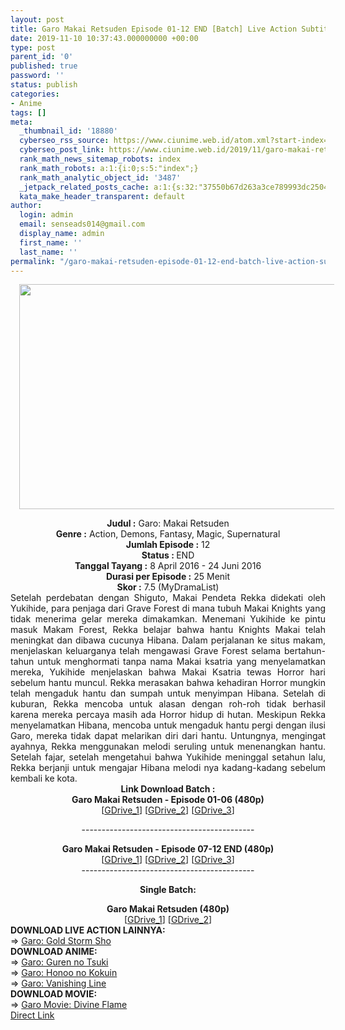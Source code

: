```yaml
---
layout: post
title: Garo Makai Retsuden Episode 01-12 END [Batch] Live Action Subtitle Indonesia
date: 2019-11-10 10:37:43.000000000 +00:00
type: post
parent_id: '0'
published: true
password: ''
status: publish
categories:
- Anime
tags: []
meta:
  _thumbnail_id: '18880'
  cyberseo_rss_source: https://www.ciunime.web.id/atom.xml?start-index=2101&max-results=150
  cyberseo_post_link: https://www.ciunime.web.id/2019/11/garo-makai-retsuden-episode-01-12-end.html
  rank_math_news_sitemap_robots: index
  rank_math_robots: a:1:{i:0;s:5:"index";}
  rank_math_analytic_object_id: '3487'
  _jetpack_related_posts_cache: a:1:{s:32:"37550b67d263a3ce789993dc25046c5f";a:2:{s:7:"expires";i:1649972929;s:7:"payload";a:0:{}}}
  kata_make_header_transparent: default
author:
  login: admin
  email: senseads014@gmail.com
  display_name: admin
  first_name: ''
  last_name: ''
permalink: "/garo-makai-retsuden-episode-01-12-end-batch-live-action-subtitle-indonesia/"
---
```

<div class="separator" style="clear: both; text-align: center;"><a href="https://1.bp.blogspot.com/-vbMdcGuqGEc/XcfiClXjiHI/AAAAAAAAdlI/LG787kvDT8kooMSsdwYcrySX0DAvnvXqwCLcBGAsYHQ/s1600/Garo%2BMakai%2BRetsuden.jpg" imageanchor="1" style="margin-left: 1em; margin-right: 1em;"><img border="0" data-original-height="720" data-original-width="1280" height="360" src="{{ site.baseurl }}/assets/2019/11/Garo%2BMakai%2BRetsuden.jpg" width="640" /></a></div>
<p>
<div style="text-align: center;"><b>Judul :</b>&nbsp;Garo: Makai Retsuden</div>
<div style="text-align: center;"><b>Genre :</b>&nbsp;Action, Demons, Fantasy, Magic, Supernatural</div>
<div style="text-align: center;"><b>Jumlah Episode :</b>&nbsp;12<br /><b>Status :&nbsp;</b>END<br /><b>Tanggal Tayang :</b>&nbsp;8 April 2016 -&nbsp;24 Juni 2016<br /><b>Durasi per Episode :</b>&nbsp;25 Menit</div>
<div style="text-align: center;"><b>Skor :</b>&nbsp;7.5 (MyDramaList)</div>
<div style="text-align: center;"></div>
<div style="text-align: justify;">Setelah perdebatan dengan Shiguto, Makai Pendeta Rekka didekati oleh Yukihide, para penjaga dari Grave Forest di mana tubuh Makai Knights yang tidak menerima gelar mereka dimakamkan. Menemani Yukihide ke pintu masuk Makam Forest, Rekka belajar bahwa hantu Knights Makai telah meningkat dan dibawa cucunya Hibana. Dalam perjalanan ke situs makam, menjelaskan keluarganya telah mengawasi Grave Forest selama bertahun-tahun untuk menghormati tanpa nama Makai ksatria yang menyelamatkan mereka, Yukihide menjelaskan bahwa Makai Ksatria tewas Horror hari sebelum hantu muncul. Rekka merasakan bahwa kehadiran Horror mungkin telah mengaduk hantu dan sumpah untuk menyimpan Hibana. Setelah di kuburan, Rekka mencoba untuk alasan dengan roh-roh tidak berhasil karena mereka percaya masih ada Horror hidup di hutan. Meskipun Rekka menyelamatkan Hibana, mencoba untuk mengaduk hantu pergi dengan ilusi Garo, mereka tidak dapat melarikan diri dari hantu. Untungnya, mengingat ayahnya, Rekka menggunakan melodi seruling untuk menenangkan hantu. Setelah fajar, setelah mengetahui bahwa Yukihide meninggal setahun lalu, Rekka berjanji untuk mengajar Hibana melodi nya kadang-kadang sebelum kembali ke kota.</div>
<div style="text-align: justify;"></div>
<div style="text-align: justify;"></div>
<div style="text-align: center;"><b>Link Download Batch :</b></div>
<div style="text-align: center;">
<div style="text-align: center;"><b>Garo Makai Retsuden - Episode 01-06 (</b><b>480p</b><b>)</b></div>
<div style="text-align: center;">[<a href="https://drive.google.com/uc?id=1-RQD7n3lmm5tUgjmf9LOsh-1Q8oudnGJ" target="_blank" rel="noopener">GDrive_1</a>] [<a href="https://drive.google.com/uc?id=1XTDoyB2lwt4jLcSrD8VXIKw9K5PUv1pT" target="_blank" rel="noopener">GDrive_2</a>] [<a href="https://drive.google.com/uc?id=1BYg8QG5j3kXAp090ueWLwBwH4FAwKhCw" target="_blank" rel="noopener">GDrive_3</a>]</p>
<p>-------------------------------------------</p>
</div>
</div>
<div style="text-align: center;"><b>Garo Makai Retsuden - Episode 07-12 END</b><b>&nbsp;(</b><b>480p</b><b>)</b></div>
<div style="text-align: center;">[<a href="https://drive.google.com/uc?id=1BgEAYxcvM-xQXIyr8ypWnAeVU0tR0ZlJ" target="_blank" rel="noopener">GDrive_1</a>] [<a href="https://drive.google.com/uc?id=1-CHbSP4BTZUM40j_KmmMk7L0-je3ZYon" target="_blank" rel="noopener">GDrive_2</a>] [<a href="https://drive.google.com/uc?id=1AlwmUzN65odBfHGreNH7dCfxs32g5CUm" target="_blank" rel="noopener">GDrive_3</a>]</div>
<div style="text-align: center;">-------------------------------------------</p>
<p><b>Single Batch:</b></p>
</div>
<div style="text-align: center;"><b>Garo Makai Retsuden&nbsp;(480p)</b><br />[<a href="https://drive.google.com/uc?id=16Gbxhotey5BgdwWZIRLlUpqgeP4jurTG" target="_blank" rel="noopener">GDrive_1</a>] [<a href="https://drive.google.com/uc?id=1C1dMmEXRRL2kbfAOD0a1q5TalCjhcoZI" target="_blank" rel="noopener">GDrive_2</a>]
<div style="text-align: left;"></div>
<div style="text-align: left;"></div>
<div style="text-align: left;"><b>DOWNLOAD LIVE ACTION LAINNYA:</b></div>
<div style="text-align: left;"></div>
<div style="text-align: left;">=&gt;&nbsp;<a href="https://www.ciunime.web.id/2019/11/garo-gold-storm-sho-episode-01-23-end.html" target="_blank" rel="noopener">Garo: Gold Storm Sho</a></div>
<div style="text-align: left;"></div>
<div style="text-align: left;"><b>DOWNLOAD ANIME:</b></div>
<div style="text-align: left;"></div>
<div style="text-align: left;">=&gt;&nbsp;<a href="https://www.ciunime.web.id/2019/04/garo-guren-no-tsuki-episode-01-23-end.html" target="_blank" rel="noopener">Garo: Guren no Tsuki</a></div>
<div style="text-align: left;">=&gt;&nbsp;<a href="https://www.ciunime.web.id/2019/04/garo-honoo-no-kokuin-episode-01-24-end.html" target="_blank" rel="noopener">Garo: Honoo no Kokuin</a></div>
<div style="text-align: left;">=&gt;&nbsp;<a href="https://www.ciunime.web.id/2019/04/garo-vanishing-line-episode-01-24-end.html" target="_blank" rel="noopener">Garo: Vanishing Line</a></div>
<div style="text-align: left;"></div>
<div style="text-align: left;"><b>DOWNLOAD MOVIE:</b></div>
<div style="text-align: left;"></div>
<div style="text-align: left;">=&gt;&nbsp;<a href="https://www.ciunime.web.id/2019/01/garo-movie-divine-flame-movie-subtitle.html" target="_blank" rel="noopener">Garo Movie: Divine Flame</a></div>
<div style="text-align: left;"></div>
</div>
<link rel="stylesheet" href="https://cdnjs.cloudflare.com/ajax/libs/font-awesome/4.7.0/css/font-awesome.min.css" />
<div class="divbtn"> <a href="https://handymansurrender.com/fihup8buzv?key=94550f7ce39444073321dde3b8782f97" class="btn"><i class="fa fa-download"></i> Direct Link</a> </div>
